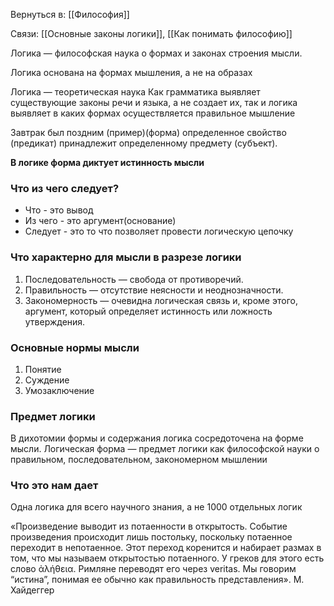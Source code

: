 Вернуться в: [[Философия]]

Связи: [[Основные законы логики]], [[Как понимать философию]]

Логика — философская наука о формах и законах строения мысли.

Логика основана на формах мышления, а не на образах

Логика — теоретическая наука
Как грамматика выявляет существующие законы речи и языка, а не создает их, так и логика выявляет в каких формах осуществляется правильное мышление

Завтрак был поздним (пример)(форма)
определенное свойство (предикат) принадлежит определенному предмету (субъект).

**В логике форма диктует истинность мысли**

### Что из чего следует?
- Что - это вывод
- Из чего - это аргумент(основание)
- Следует - это то что позволяет провести логическую цепочку

### Что характерно для мысли в разрезе логики
1. Последовательность — свобода от противоречий. 
2. Правильность — отсутствие неясности и неоднозначности. 
3. Закономерность — очевидна логическая связь и, кроме этого, аргумент, который определяет истинность или ложность утверждения.

### Основные нормы мысли
1. Понятие 
2. Суждение 
3. Умозаключение

### Предмет логики
В дихотомии формы и содержания логика сосредоточена на форме мысли.
Логическая форма — предмет логики как философской науки о правильном, последовательном, закономерном мышлении

### Что это нам дает
Одна логика для всего научного знания, а не 1000 отдельных логик


«Произведение выводит из потаенности в открытость. Событие произведения происходит лишь постольку, поскольку потаенное переходит в непотаенное. Этот переход коренится и набирает размах в том, что мы называем открытостью потаенного. У греков для этого есть слово ἀλήθεια. Римляне переводят его через veritas. Мы говорим “истина”, понимая ее обычно как правильность представления». М. Хайдеггер